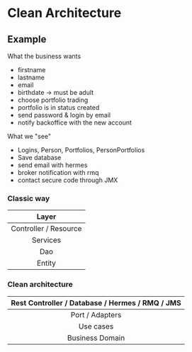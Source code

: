 # Clean Architecture

## Example

What the business wants
* firstname
* lastname
* email
* birthdate -> must be adult
* choose portfolio trading
* portfolio is in status created
* send password & login by email
* notify backoffice with the new account

What we "see"
* Logins, Person, Portfolios, PersonPortfolios
* Save database
* send email with hermes
* broker notification with rmq
* contact secure code through JMX

### Classic way

| Layer | 
| :-------------: |
| Controller / Resource      |
| Services      |
| Dao |
| Entity |

### Clean architecture

| Rest Controller / Database / Hermes / RMQ / JMS |
| :-------------: | 
| Port / Adapters |
| Use cases |
| Business        Domain |